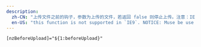 ```yaml
---
description:
  zh-CN: "上传文件之前的钩子，参数为上传的文件，若返回 false 则停止上传。注意：IE9 不支持该方法；注意：务必使用 => 定义处理方法。"
  en-US: "this function is not supported in `IE9`. NOTICE: Muse be use `=>` to define the method."
---
```


```html
[nzBeforeUpload]="${1:beforeUpload}"
```
